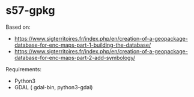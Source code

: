 # s57-gpkg

Based on:
 -  https://www.sigterritoires.fr/index.php/en/creation-of-a-geopackage-database-for-enc-maps-part-1-building-the-database/
 - https://www.sigterritoires.fr/index.php/en/creation-of-a-geopackage-database-for-enc-maps-part-2-add-symbology/

Requirements:
 - Python3
 - GDAL ( gdal-bin, python3-gdal)

